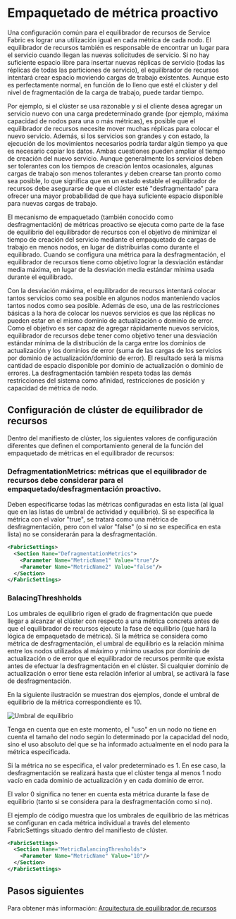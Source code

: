 <properties
   pageTitle="Empaquetado de métrica proactivo"
   description="Introducción al uso automático del empaquetado de métricas proactivo en el equilibrador de recursos"
   services="service-fabric"
   documentationCenter=".net"
   authors="abhic"
   manager="timlt"
   editor=""/>

<tags
   ms.service="Service-Fabric"
   ms.devlang="dotnet"
   ms.topic="article"
   ms.tgt_pltfrm="NA"
   ms.workload="NA"
   ms.date="04/27/2015"
   ms.author="abhic"/>

# Empaquetado de métrica proactivo

Una configuración común para el equilibrador de recursos de Service Fabric es lograr una utilización igual en cada métrica de cada nodo. El equilibrador de recursos también es responsable de encontrar un lugar para el servicio cuando llegan las nuevas solicitudes de servicio. Si no hay suficiente espacio libre para insertar nuevas réplicas de servicio (todas las réplicas de todas las particiones de servicio), el equilibrador de recursos intentará crear espacio moviendo cargas de trabajo existentes. Aunque esto es perfectamente normal, en función de lo lleno que esté el clúster y del nivel de fragmentación de la carga de trabajo, puede tardar tiempo.

Por ejemplo, si el clúster se usa razonable y si el cliente desea agregar un servicio nuevo con una carga predeterminado grande (por ejemplo, máxima capacidad de nodos para una o más métricas), es posible que el equilibrador de recursos necesite mover muchas réplicas para colocar el nuevo servicio. Además, si los servicios son grandes y con estado, la ejecución de los movimientos necesarios podría tardar algún tiempo ya que es necesario copiar los datos. Ambas cuestiones pueden ampliar el tiempo de creación del nuevo servicio. Aunque generalmente los servicios deben ser tolerantes con los tiempos de creación lentos ocasionales, algunas cargas de trabajo son menos tolerantes y deben crearse tan pronto como sea posible, lo que significa que en un estado estable el equilibrador de recursos debe asegurarse de que el clúster esté "desfragmentado" para ofrecer una mayor probabilidad de que haya suficiente espacio disponible para nuevas cargas de trabajo.

El mecanismo de empaquetado (también conocido como desfragmentación) de métricas proactivo se ejecuta como parte de la fase de equilibrio del equilibrador de recursos con el objetivo de minimizar el tiempo de creación del servicio mediante el empaquetado de cargas de trabajo en menos nodos, en lugar de distribuirlas como durante el equilibrado. Cuando se configura una métrica para la desfragmentación, el equilibrador de recursos tiene como objetivo lograr la desviación estándar media máxima, en lugar de la desviación media estándar mínima usada durante el equilibrado.

Con la desviación máxima, el equilibrador de recursos intentará colocar tantos servicios como sea posible en algunos nodos manteniendo vacíos tantos nodos como sea posible. Además de eso, una de las restricciones básicas a la hora de colocar los nuevos servicios es que las réplicas no pueden estar en el mismo dominio de actualización o dominio de error. Como el objetivo es ser capaz de agregar rápidamente nuevos servicios, equilibrador de recursos debe tener como objetivo tener una desviación estándar mínima de la distribución de la carga entre los dominios de actualización y los dominios de error (suma de las cargas de los servicios por dominio de actualización/dominio de error). El resultado será la misma cantidad de espacio disponible por dominio de actualización o dominio de errores. La desfragmentación también respeta todas las demás restricciones del sistema como afinidad, restricciones de posición y capacidad de métrica de nodo.

## Configuración de clúster de equilibrador de recursos
Dentro del manifiesto de clúster, los siguientes valores de configuración diferentes que definen el comportamiento general de la función del empaquetado de métricas en el equilibrador de recursos:

### DefragmentationMetrics: métricas que el equilibrador de recursos debe considerar para el empaquetado/desfragmentación proactivo.

Deben especificarse todas las métricas configuradas en esta lista (al igual que en las listas de umbral de actividad y equilibrio). Si se especifica la métrica con el valor "true", se tratará como una métrica de desfragmentación, pero con el valor "false" (o si no se especifica en esta lista) no se considerarán para la desfragmentación.

``` xml
<FabricSettings>
  <Section Name="DefragmentationMetrics">
    <Parameter Name="MetricName1" Value="true"/>
    <Parameter Name="MetricName2" Value="false"/>
  </Section>
</FabricSettings>
```

### BalacingThreshholds

Los umbrales de equilibrio rigen el grado de fragmentación que puede llegar a alcanzar el clúster con respecto a una métrica concreta antes de que el equilibrador de recursos ejecute la fase de equilibrio (que hará la lógica de empaquetado de métrica). Si la métrica se considera como métrica de desfragmentación, el umbral de equilibrio es la relación mínima entre los nodos utilizados al máximo y mínimo usados por dominio de actualización o de error que el equilibrador de recursos permite que exista antes de efectuar la desfragmentación en el clúster. Si cualquier dominio de actualización o error tiene esta relación inferior al umbral, se activará la fase de desfragmentación.

En la siguiente ilustración se muestran dos ejemplos, donde el umbral de equilibrio de la métrica correspondiente es 10.

![Umbral de equilibrio][Image1]

Tenga en cuenta que en este momento, el "uso" en un nodo no tiene en cuenta el tamaño del nodo según lo determinado por la capacidad del nodo, sino el uso absoluto del que se ha informado actualmente en el nodo para la métrica especificada.

Si la métrica no se especifica, el valor predeterminado es 1. En ese caso, la desfragmentación se realizará hasta que el clúster tenga al menos 1 nodo vacío en cada dominio de actualización y en cada dominio de error.

El valor 0 significa no tener en cuenta esta métrica durante la fase de equilibrio (tanto si se considera para la desfragmentación como si no).

El ejemplo de código muestra que los umbrales de equilibrio de las métricas se configuran en cada métrica individual a través del elemento FabricSettings situado dentro del manifiesto de clúster.

``` xml
<FabricSettings>
  <Section Name="MetricBalancingThresholds">
    <Parameter Name="MetricName" Value="10"/>
  </Section>
</FabricSettings>
```

<!--Every topic should have next steps and links to the next logical set of content to keep the customer engaged-->
## Pasos siguientes

Para obtener más información: [Arquitectura de equilibrador de recursos](service-fabric-resource-balancer-architecture.md)

[Image1]: media/service-fabric-resource-balancer-proactive-metric-packing/PMP.png
 

<!---HONumber=August15_HO6-->